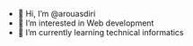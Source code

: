 - 👋 Hi, I’m @arouasdiri
- 👀 I’m interested in Web development
- 🌱 I’m currently learning technical informatics

<!---
arouasdiri/arouasdiri is a ✨ special ✨ repository because its `README.md` (this file) appears on your GitHub profile.
You can click the Preview link to take a look at your changes.
--->
